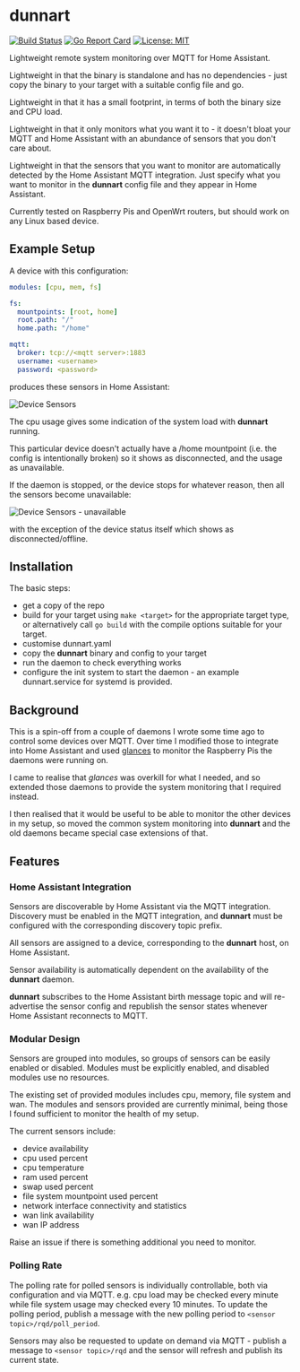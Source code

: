 <!--
SPDX-FileCopyrightText: 2022 Kent Gibson <warthog618@gmail.com>

SPDX-License-Identifier: MIT
-->

# dunnart

[![Build Status](https://img.shields.io/github/actions/workflow/status/warthog618/dunnart/go.yml?logo=github&branch=master)](https://github.com/warthog618/dunnart/actions/workflows/go.yml)
[![Go Report Card](https://goreportcard.com/badge/github.com/warthog618/dunnart)](https://goreportcard.com/report/github.com/warthog618/dunnart)
[![License: MIT](https://img.shields.io/badge/License-MIT-yellow.svg)](https://github.com/warthog618/dunnart/blob/master/LICENSE)

Lightweight remote system monitoring over MQTT for Home Assistant.

Lightweight in that the binary is standalone and has no dependencies - just copy the binary to your target with a suitable config file and go.

Lightweight in that it has a small footprint, in terms of both the binary size and CPU load.

Lightweight in that it only monitors what you want it to - it doesn't bloat your MQTT and Home Assistant with an abundance of sensors that you don't care about.

Lightweight in that the sensors that you want to monitor are automatically detected by the Home Assistant MQTT integration.  Just specify what you want to monitor in the **dunnart** config file and they appear in Home Assistant.

Currently tested on Raspberry Pis and OpenWrt routers, but should work on any Linux based device.

## Example Setup

A device with this configuration:

```yaml
modules: [cpu, mem, fs]

fs:
  mountpoints: [root, home]
  root.path: "/"
  home.path: "/home"

mqtt:
  broker: tcp://<mqtt server>:1883
  username: <username>
  password: <password>
```

produces these sensors in Home Assistant:

![Device Sensors](https://github.com/warthog618/dunnart/blob/master/readme/device-sensors.png?raw=true)

The cpu usage gives some indication of the system load with **dunnart** running.

This particular device doesn't actually have a /home mountpoint (i.e. the config is intentionally broken) so it shows as disconnected, and the usage as unavailable.

If the daemon is stopped, or the device stops for whatever reason, then all the sensors become unavailable:

![Device Sensors - unavailable](https://github.com/warthog618/dunnart/blob/master/readme/device-sensors-unavailable.png?raw=true)

with the exception of the device status itself which shows as disconnected/offline.

## Installation

The basic steps:

- get a copy of the repo
- build for your target using `make <target>` for the appropriate target type, or alternatively call `go build` with the compile options suitable for your target.
- customise dunnart.yaml
- copy the **dunnart** binary and config to your target
- run the daemon to check everything works
- configure the init system to start the daemon - an example dunnart.service for systemd is provided.

## Background

This is a spin-off from a couple of daemons I wrote some time ago to control some devices over MQTT.  Over time I modified those to integrate into Home Assistant and used [glances](https://nicolargo.github.io/glances/) to monitor the Raspberry Pis the daemons were running on.

I came to realise that *glances* was overkill for what I needed, and so extended those daemons to provide the system monitoring that I required instead.

I then realised that it would be useful to be able to monitor the other devices in my setup, so moved the common system monitoring into **dunnart** and the old daemons became special case extensions of that.

## Features

### Home Assistant Integration

Sensors are discoverable by Home Assistant via the MQTT integration.  Discovery must be enabled in the MQTT integration, and **dunnart** must be configured with the corresponding discovery topic prefix.

All sensors are assigned to a device, corresponding to the **dunnart** host, on Home Assistant.

Sensor availability is automatically dependent on the availability of the **dunnart** daemon.

**dunnart** subscribes to the Home Assistant birth message topic and will re-advertise the sensor config and republish the sensor states whenever Home Assistant reconnects to MQTT.

### Modular Design

Sensors are grouped into modules, so groups of sensors can be easily enabled or disabled.  Modules must be explicitly enabled, and disabled modules use no resources.

The existing set of provided modules includes cpu, memory, file system and wan.  The modules and sensors  provided are currently minimal, being those I found sufficient to monitor the health of my setup.

The current sensors include:

- device availability
- cpu used percent
- cpu temperature
- ram used percent
- swap used percent
- file system mountpoint used percent
- network interface connectivity and statistics
- wan link availability
- wan IP address

Raise an issue if there is something additional you need to monitor.

### Polling Rate

The polling rate for polled sensors is individually controllable, both via configuration and via MQTT.  e.g. cpu load may be checked every minute while file system usage may checked every 10 minutes.  To update the polling period, publish a message with the new polling period to `<sensor topic>/rqd/poll_period`.

Sensors may also be requested to update on demand via MQTT - publish a message to `<sensor topic>/rqd` and the sensor will refresh and publish its current state.
